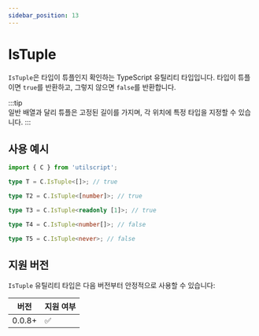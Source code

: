 ```yaml
---
sidebar_position: 13
---
```


# IsTuple

`IsTuple`은 타입이 튜플인지 확인하는 TypeScript 유틸리티 타입입니다. 타입이 튜플이면 `true`를 반환하고, 그렇지 않으면 `false`를 반환합니다.

:::tip  
일반 배열과 달리 튜플은 고정된 길이를 가지며, 각 위치에 특정 타입을 지정할 수 있습니다.
:::

## 사용 예시

```ts
import { C } from 'utilscript';

type T = C.IsTuple<[]>; // true

type T2 = C.IsTuple<[number]>; // true

type T3 = C.IsTuple<readonly [1]>; // true

type T4 = C.IsTuple<number[]>; // false

type T5 = C.IsTuple<never>; // false
```

## 지원 버전

`IsTuple` 유틸리티 타입은 다음 버전부터 안정적으로 사용할 수 있습니다:

| 버전   | 지원 여부 |
| ------ | --------- |
| 0.0.8+ | ✅        |
